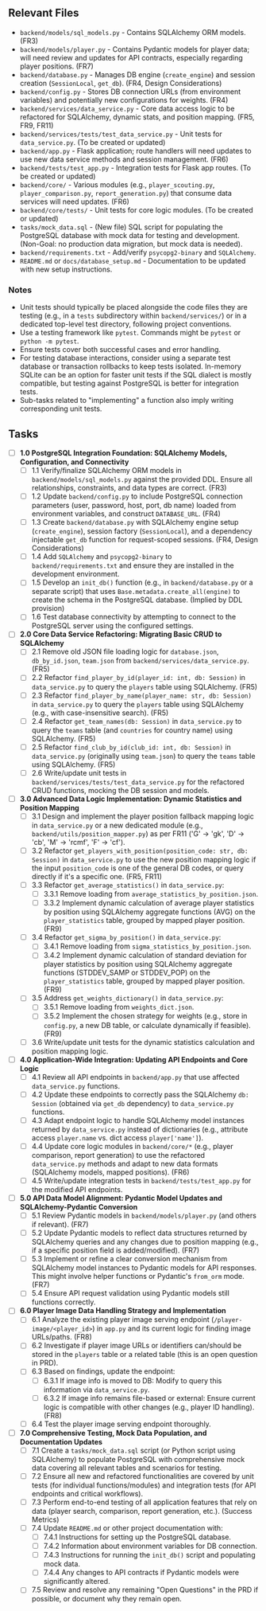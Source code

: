 ## Relevant Files

- `backend/models/sql_models.py` - Contains SQLAlchemy ORM models. (FR3)
- `backend/models/player.py` - Contains Pydantic models for player data; will need review and updates for API contracts, especially regarding player positions. (FR7)
- `backend/database.py` - Manages DB engine (`create_engine`) and session creation (`SessionLocal`, `get_db`). (FR4, Design Considerations)
- `backend/config.py` - Stores DB connection URLs (from environment variables) and potentially new configurations for weights. (FR4)
- `backend/services/data_service.py` - Core data access logic to be refactored for SQLAlchemy, dynamic stats, and position mapping. (FR5, FR9, FR11)
- `backend/services/tests/test_data_service.py` - Unit tests for `data_service.py`. (To be created or updated)
- `backend/app.py` - Flask application; route handlers will need updates to use new data service methods and session management. (FR6)
- `backend/tests/test_app.py` - Integration tests for Flask app routes. (To be created or updated)
- `backend/core/` - Various modules (e.g., `player_scouting.py`, `player_comparison.py`, `report_generation.py`) that consume data services will need updates. (FR6)
- `backend/core/tests/` - Unit tests for core logic modules. (To be created or updated)
- `tasks/mock_data.sql` - (New file) SQL script for populating the PostgreSQL database with mock data for testing and development. (Non-Goal: no production data migration, but mock data is needed).
- `backend/requirements.txt` - Add/verify `psycopg2-binary` and `SQLAlchemy`.
- `README.md` or `docs/database_setup.md` - Documentation to be updated with new setup instructions.

### Notes

- Unit tests should typically be placed alongside the code files they are testing (e.g., in a `tests` subdirectory within `backend/services/`) or in a dedicated top-level test directory, following project conventions.
- Use a testing framework like `pytest`. Commands might be `pytest` or `python -m pytest`.
- Ensure tests cover both successful cases and error handling.
- For testing database interactions, consider using a separate test database or transaction rollbacks to keep tests isolated. In-memory SQLite can be an option for faster unit tests if the SQL dialect is mostly compatible, but testing against PostgreSQL is better for integration tests.
- Sub-tasks related to "implementing" a function also imply writing corresponding unit tests.

## Tasks

- [ ] **1.0 PostgreSQL Integration Foundation: SQLAlchemy Models, Configuration, and Connectivity**
  - [ ] 1.1 Verify/finalize SQLAlchemy ORM models in `backend/models/sql_models.py` against the provided DDL. Ensure all relationships, constraints, and data types are correct. (FR3)
  - [ ] 1.2 Update `backend/config.py` to include PostgreSQL connection parameters (user, password, host, port, db name) loaded from environment variables, and construct `DATABASE_URL`. (FR4)
  - [ ] 1.3 Create `backend/database.py` with SQLAlchemy engine setup (`create_engine`), session factory (`SessionLocal`), and a dependency injectable `get_db` function for request-scoped sessions. (FR4, Design Considerations)
  - [ ] 1.4 Add `SQLAlchemy` and `psycopg2-binary` to `backend/requirements.txt` and ensure they are installed in the development environment.
  - [ ] 1.5 Develop an `init_db()` function (e.g., in `backend/database.py` or a separate script) that uses `Base.metadata.create_all(engine)` to create the schema in the PostgreSQL database. (Implied by DDL provision)
  - [ ] 1.6 Test database connectivity by attempting to connect to the PostgreSQL server using the configured settings.

- [ ] **2.0 Core Data Service Refactoring: Migrating Basic CRUD to SQLAlchemy**
  - [ ] 2.1 Remove old JSON file loading logic for `database.json`, `db_by_id.json`, `team.json` from `backend/services/data_service.py`. (FR5)
  - [ ] 2.2 Refactor `find_player_by_id(player_id: int, db: Session)` in `data_service.py` to query the `players` table using SQLAlchemy. (FR5)
  - [ ] 2.3 Refactor `find_player_by_name(player_name: str, db: Session)` in `data_service.py` to query the `players` table using SQLAlchemy (e.g., with case-insensitive search). (FR5)
  - [ ] 2.4 Refactor `get_team_names(db: Session)` in `data_service.py` to query the `teams` table (and `countries` for country name) using SQLAlchemy. (FR5)
  - [ ] 2.5 Refactor `find_club_by_id(club_id: int, db: Session)` in `data_service.py` (originally using `team.json`) to query the `teams` table using SQLAlchemy. (FR5)
  - [ ] 2.6 Write/update unit tests in `backend/services/tests/test_data_service.py` for the refactored CRUD functions, mocking the DB session and models.

- [ ] **3.0 Advanced Data Logic Implementation: Dynamic Statistics and Position Mapping**
  - [ ] 3.1 Design and implement the player position fallback mapping logic in `data_service.py` or a new dedicated module (e.g., `backend/utils/position_mapper.py`) as per FR11 ('G' -> 'gk', 'D' -> 'cb', 'M' -> 'rcmf', 'F' -> 'cf').
  - [ ] 3.2 Refactor `get_players_with_position(position_code: str, db: Session)` in `data_service.py` to use the new position mapping logic if the input `position_code` is one of the general DB codes, or query directly if it's a specific one. (FR5, FR11)
  - [ ] 3.3 Refactor `get_average_statistics()` in `data_service.py`:
    - [ ] 3.3.1 Remove loading from `average_statistics_by_position.json`.
    - [ ] 3.3.2 Implement dynamic calculation of average player statistics by position using SQLAlchemy aggregate functions (AVG) on the `player_statistics` table, grouped by mapped player position. (FR9)
  - [ ] 3.4 Refactor `get_sigma_by_position()` in `data_service.py`:
    - [ ] 3.4.1 Remove loading from `sigma_statistics_by_position.json`.
    - [ ] 3.4.2 Implement dynamic calculation of standard deviation for player statistics by position using SQLAlchemy aggregate functions (STDDEV_SAMP or STDDEV_POP) on the `player_statistics` table, grouped by mapped player position. (FR9)
  - [ ] 3.5 Address `get_weights_dictionary()` in `data_service.py`:
    - [ ] 3.5.1 Remove loading from `weights_dict.json`.
    - [ ] 3.5.2 Implement the chosen strategy for weights (e.g., store in `config.py`, a new DB table, or calculate dynamically if feasible). (FR9)
  - [ ] 3.6 Write/update unit tests for the dynamic statistics calculation and position mapping logic.

- [ ] **4.0 Application-Wide Integration: Updating API Endpoints and Core Logic**
  - [ ] 4.1 Review all API endpoints in `backend/app.py` that use affected `data_service.py` functions.
  - [ ] 4.2 Update these endpoints to correctly pass the SQLAlchemy `db: Session` (obtained via `get_db` dependency) to `data_service.py` functions.
  - [ ] 4.3 Adapt endpoint logic to handle SQLAlchemy model instances returned by `data_service.py` instead of dictionaries (e.g., attribute access `player.name` vs. dict access `player['name']`).
  - [ ] 4.4 Update core logic modules in `backend/core/*` (e.g., player comparison, report generation) to use the refactored `data_service.py` methods and adapt to new data formats (SQLAlchemy models, mapped positions). (FR6)
  - [ ] 4.5 Write/update integration tests in `backend/tests/test_app.py` for the modified API endpoints.

- [ ] **5.0 API Data Model Alignment: Pydantic Model Updates and SQLAlchemy-Pydantic Conversion**
  - [ ] 5.1 Review Pydantic models in `backend/models/player.py` (and others if relevant). (FR7)
  - [ ] 5.2 Update Pydantic models to reflect data structures returned by SQLAlchemy queries and any changes due to position mapping (e.g., if a specific position field is added/modified). (FR7)
  - [ ] 5.3 Implement or refine a clear conversion mechanism from SQLAlchemy model instances to Pydantic models for API responses. This might involve helper functions or Pydantic's `from_orm` mode. (FR7)
  - [ ] 5.4 Ensure API request validation using Pydantic models still functions correctly.

- [ ] **6.0 Player Image Data Handling Strategy and Implementation**
  - [ ] 6.1 Analyze the existing player image serving endpoint (`/player-image/<player_id>`) in `app.py` and its current logic for finding image URLs/paths. (FR8)
  - [ ] 6.2 Investigate if player image URLs or identifiers can/should be stored in the `players` table or a related table (this is an open question in PRD).
  - [ ] 6.3 Based on findings, update the endpoint:
    - [ ] 6.3.1 If image info is moved to DB: Modify to query this information via `data_service.py`.
    - [ ] 6.3.2 If image info remains file-based or external: Ensure current logic is compatible with other changes (e.g., player ID handling). (FR8)
  - [ ] 6.4 Test the player image serving endpoint thoroughly.

- [ ] **7.0 Comprehensive Testing, Mock Data Population, and Documentation Updates**
  - [ ] 7.1 Create a `tasks/mock_data.sql` script (or Python script using SQLAlchemy) to populate PostgreSQL with comprehensive mock data covering all relevant tables and scenarios for testing.
  - [ ] 7.2 Ensure all new and refactored functionalities are covered by unit tests (for individual functions/modules) and integration tests (for API endpoints and critical workflows).
  - [ ] 7.3 Perform end-to-end testing of all application features that rely on data (player search, comparison, report generation, etc.). (Success Metrics)
  - [ ] 7.4 Update `README.md` or other project documentation with:
    - [ ] 7.4.1 Instructions for setting up the PostgreSQL database.
    - [ ] 7.4.2 Information about environment variables for DB connection.
    - [ ] 7.4.3 Instructions for running the `init_db()` script and populating mock data.
    - [ ] 7.4.4 Any changes to API contracts if Pydantic models were significantly altered.
  - [ ] 7.5 Review and resolve any remaining "Open Questions" in the PRD if possible, or document why they remain open.
